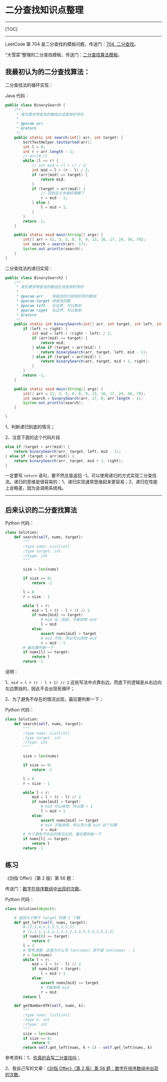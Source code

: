 # 二分查找知识点整理

---

[TOC]

---

LeetCode 第 704 是二分查找的模板问题，传送门：[704. 二分查找](https://leetcode-cn.com/problems/binary-search/)。

“大雪菜”整理的二分查找模板，传送门：[二分查找算法模板](https://www.acwing.com/blog/content/31/)。

## 我最初认为的二分查找算法：

二分查找法的循环实现：

Java 代码：

```java
public class BinarySearch {
    /**
     * 首先要求带查找的数组应该是排好序的
     *
     * @param arr
     * @return
     */
    public static int search(int[] arr, int target) {
        SortTestHelper.testSorted(arr);
        int l = 0;
        int r = arr.length - 1;
        // arr[0,r]
        while (l <= r) {
            // int mid = (l + r) / 2;
            int mid = l + (r - l) / 2;
            if (arr[mid] == target) {
                return mid;
            }
            if (target < arr[mid]) {
                // 回到定义中就好理解了
                r = mid - 1;
            } else {
                l = mid + 1;
            }
        }
        return -1;
    }

    public static void main(String[] args) {
        int[] arr = {1, 3, 5, 6, 8, 9, 13, 16, 17, 24, 56, 78};
        int search = search(arr, 17);
        System.out.println(search);
    }
}
```

二分查找法的递归实现：

```java
public class BinarySearch2 {
    /**
     * 首先要求带查找的数组应该是排好序的
     *
     * @param arr    待查找的已经排好序的数组
     * @param target 待查找的数
     * @param left   左边界，可以取到
     * @param right  右边界，可以取到
     * @return
     */
    public static int binarySearch(int[] arr, int target, int left, int right) {
        if (left <= right) {
            int mid = left + (right - left) / 2;
            if (arr[mid] == target) {
                return mid;
            } else if (target < arr[mid]) {
                return binarySearch(arr, target, left, mid - 1);
            } else if (target > arr[mid]) {
                return binarySearch(arr, target, mid + 1, right);
            }
        }
        return -1;
    }

    public static void main(String[] args) {
        int[] arr = {1, 3, 5, 6, 8, 9, 13, 16, 17, 24, 56, 78};
        int search = binarySearch(arr, 17, 0, arr.length - 1);
        System.out.println(search);
    }

}
```

1、判断递归到底的情况；

2、注意下面的这个代码片段

```java
else if (target < arr[mid]) {
    return binarySearch(arr, target, left, mid - 1);
} else if (target > arr[mid]) {
    return binarySearch(arr, target, mid + 1, right);
}
```

一定要写 `return` 语句，要不然总是返回 -1。可以使用递归的方式实现二分查找法。递归的思维是很容易的：1、递归实现通常思维起来更容易；2、递归在性能上会略差，因为会调用系统栈。

---

## 后来认识的二分查找算法

Python 代码：

```python
class Solution:
    def search(self, nums, target):
        """
        :type nums: List[int]
        :type target: int
        :rtype: int
        """

        size = len(nums)

        if size == 0:
            return -1

        l = 0
        r = size - 1

        while l < r:
            mid = l + (r - l + 1) // 2
            if nums[mid] <= target:
                # mid 在，因此，不能排除 mid
                l = mid
            else:
                assert nums[mid] > target
                # mid 不在，所以可以排除 mid
                r = mid - 1
        # 最后要判断一下
        if nums[l] == target:
            return l
        return -1
```

说明：

1、`mid = l + (r - l + 1) // 2` 这些写法中点靠右边，而底下的逻辑是从右边向左边靠拢的，因此不会出现死循环；

2、为了避免不存在的情况出现，最后要判断一下；

Python 代码：

```python
class Solution:
    def search(self, nums, target):
        """
        :type nums: List[int]
        :type target: int
        :rtype: int
        """

        size = len(nums)

        if size == 0:
            return -1

        l = 0
        r = size - 1

        while l < r:
            mid = l + (r - l) // 2
            if nums[mid] < target:
                # mid 可以排除，所以要 + 1
                l = mid + 1
            else:
                assert nums[mid] >= target
                # mid 不能排除，所以至少是 mid 这个位置
                r = mid
        # 为了避免不存在的情况出现，最后要判断一下
        if nums[l] == target:
            return l
        return -1
```

## 练习

《剑指 Offer》（第 2 版）第 56 题：

传送门：[数字在排序数组中出现的次数](https://www.acwing.com/problem/content/63/)。

Python 代码：

```python
class Solution(object):

    # 返回大于等于 target 的第 1 个数
    def get_left(self, nums, target):
        # [2,3,4,5,5,5,5,5,5,5]
        # [1,1,1,1,1,1,1,1,1,2,3,4,5,5,5,5,5,5,5]
        if nums[0] == target:
            return 0
        l = 1
        # 思考清楚，这里为什么写 len(nums) 而不是 len(nums) - 1
        r = len(nums)
        while l < r:
            mid = l + (r - l) // 2
            if nums[mid] < target:
                l = mid + 1
            else:
                assert nums[mid] >= target
                # 不能排除 mid
                r = mid
        return l

    def getNumberOfK(self, nums, k):
        """
        :type nums: list[int]
        :type k: int
        :rtype: int
        """
        size = len(nums)
        if size == 0:
            return 0
        return self.get_left(nums, k + 1) - self.get_left(nums, k)
```

参考资料：1、[你真的会写二分查找吗](https://www.cnblogs.com/luoxn28/p/5767571.html)；

2、我自己写的文章：[《剑指 Offer》（第 2 版）第 56 题：数字在排序数组中出现的次数](https://www.zybuluo.com/liweiwei1419/note/1398107)。